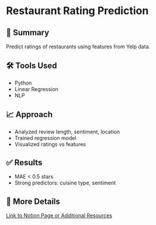 # Restaurant Rating Prediction

## 📌 Summary
Predict ratings of restaurants using features from Yelp data.

## 🛠 Tools Used
- Python
- Linear Regression
- NLP

## 📈 Approach
- Analyzed review length, sentiment, location
- Trained regression model
- Visualized ratings vs features

## ✅ Results
- MAE < 0.5 stars
- Strong predictors: cuisine type, sentiment

## 🔗 More Details
[Link to Notion Page or Additional Resources](#)
